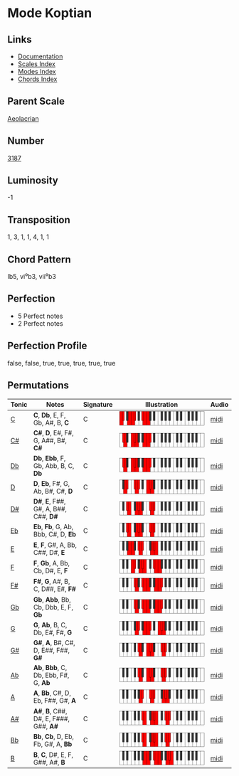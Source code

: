 # Mode Koptian

## Links

- [Documentation](README.md)
- [Scales Index](Scales.md)
- [Modes Index](Modes.md)
- [Chords Index](Chords.md)

## Parent Scale

[Aeolacrian](ScaleAeolacrian.md)

## Number

[3187](https://ianring.com/musictheory/scales/3187)

## Luminosity

-1

## Transposition

1, 3, 1, 1, 4, 1, 1

## Chord Pattern

Ib5, vi⁰b3, vii⁰b3

## Perfection

- 5 Perfect notes
- 2 Perfect notes

## Perfection Profile

false, false, true, true, true, true, true

## Permutations

| Tonic | Notes | Signature | Illustration | Audio |
|-------|-------|-----------|--------------|-------|
| [C](ModeCNaturalKoptian.md) | **C**, **Db**, E, F, Gb, A#, B, **C** | C | ![CNaturalKoptian](ModeCNaturalKoptian.png) | [midi](https://github.com/edipermadi/music/blob/main/docs/ModeCNaturalKoptian.mid?raw=true) |
| [C#](ModeCSharpKoptian.md) | **C#**, **D**, E#, F#, G, A##, B#, **C#** | C | ![CSharpKoptian](ModeCSharpKoptian.png) | [midi](https://github.com/edipermadi/music/blob/main/docs/ModeCSharpKoptian.mid?raw=true) |
| [Db](ModeDFlatKoptian.md) | **Db**, **Ebb**, F, Gb, Abb, B, C, **Db** | C | ![DFlatKoptian](ModeDFlatKoptian.png) | [midi](https://github.com/edipermadi/music/blob/main/docs/ModeDFlatKoptian.mid?raw=true) |
| [D](ModeDNaturalKoptian.md) | **D**, **Eb**, F#, G, Ab, B#, C#, **D** | C | ![DNaturalKoptian](ModeDNaturalKoptian.png) | [midi](https://github.com/edipermadi/music/blob/main/docs/ModeDNaturalKoptian.mid?raw=true) |
| [D#](ModeDSharpKoptian.md) | **D#**, **E**, F##, G#, A, B##, C##, **D#** | C | ![DSharpKoptian](ModeDSharpKoptian.png) | [midi](https://github.com/edipermadi/music/blob/main/docs/ModeDSharpKoptian.mid?raw=true) |
| [Eb](ModeEFlatKoptian.md) | **Eb**, **Fb**, G, Ab, Bbb, C#, D, **Eb** | C | ![EFlatKoptian](ModeEFlatKoptian.png) | [midi](https://github.com/edipermadi/music/blob/main/docs/ModeEFlatKoptian.mid?raw=true) |
| [E](ModeENaturalKoptian.md) | **E**, **F**, G#, A, Bb, C##, D#, **E** | C | ![ENaturalKoptian](ModeENaturalKoptian.png) | [midi](https://github.com/edipermadi/music/blob/main/docs/ModeENaturalKoptian.mid?raw=true) |
| [F](ModeFNaturalKoptian.md) | **F**, **Gb**, A, Bb, Cb, D#, E, **F** | C | ![FNaturalKoptian](ModeFNaturalKoptian.png) | [midi](https://github.com/edipermadi/music/blob/main/docs/ModeFNaturalKoptian.mid?raw=true) |
| [F#](ModeFSharpKoptian.md) | **F#**, **G**, A#, B, C, D##, E#, **F#** | C | ![FSharpKoptian](ModeFSharpKoptian.png) | [midi](https://github.com/edipermadi/music/blob/main/docs/ModeFSharpKoptian.mid?raw=true) |
| [Gb](ModeGFlatKoptian.md) | **Gb**, **Abb**, Bb, Cb, Dbb, E, F, **Gb** | C | ![GFlatKoptian](ModeGFlatKoptian.png) | [midi](https://github.com/edipermadi/music/blob/main/docs/ModeGFlatKoptian.mid?raw=true) |
| [G](ModeGNaturalKoptian.md) | **G**, **Ab**, B, C, Db, E#, F#, **G** | C | ![GNaturalKoptian](ModeGNaturalKoptian.png) | [midi](https://github.com/edipermadi/music/blob/main/docs/ModeGNaturalKoptian.mid?raw=true) |
| [G#](ModeGSharpKoptian.md) | **G#**, **A**, B#, C#, D, E##, F##, **G#** | C | ![GSharpKoptian](ModeGSharpKoptian.png) | [midi](https://github.com/edipermadi/music/blob/main/docs/ModeGSharpKoptian.mid?raw=true) |
| [Ab](ModeAFlatKoptian.md) | **Ab**, **Bbb**, C, Db, Ebb, F#, G, **Ab** | C | ![AFlatKoptian](ModeAFlatKoptian.png) | [midi](https://github.com/edipermadi/music/blob/main/docs/ModeAFlatKoptian.mid?raw=true) |
| [A](ModeANaturalKoptian.md) | **A**, **Bb**, C#, D, Eb, F##, G#, **A** | C | ![ANaturalKoptian](ModeANaturalKoptian.png) | [midi](https://github.com/edipermadi/music/blob/main/docs/ModeANaturalKoptian.mid?raw=true) |
| [A#](ModeASharpKoptian.md) | **A#**, **B**, C##, D#, E, F###, G##, **A#** | C | ![ASharpKoptian](ModeASharpKoptian.png) | [midi](https://github.com/edipermadi/music/blob/main/docs/ModeASharpKoptian.mid?raw=true) |
| [Bb](ModeBFlatKoptian.md) | **Bb**, **Cb**, D, Eb, Fb, G#, A, **Bb** | C | ![BFlatKoptian](ModeBFlatKoptian.png) | [midi](https://github.com/edipermadi/music/blob/main/docs/ModeBFlatKoptian.mid?raw=true) |
| [B](ModeBNaturalKoptian.md) | **B**, **C**, D#, E, F, G##, A#, **B** | C | ![BNaturalKoptian](ModeBNaturalKoptian.png) | [midi](https://github.com/edipermadi/music/blob/main/docs/ModeBNaturalKoptian.mid?raw=true) |
